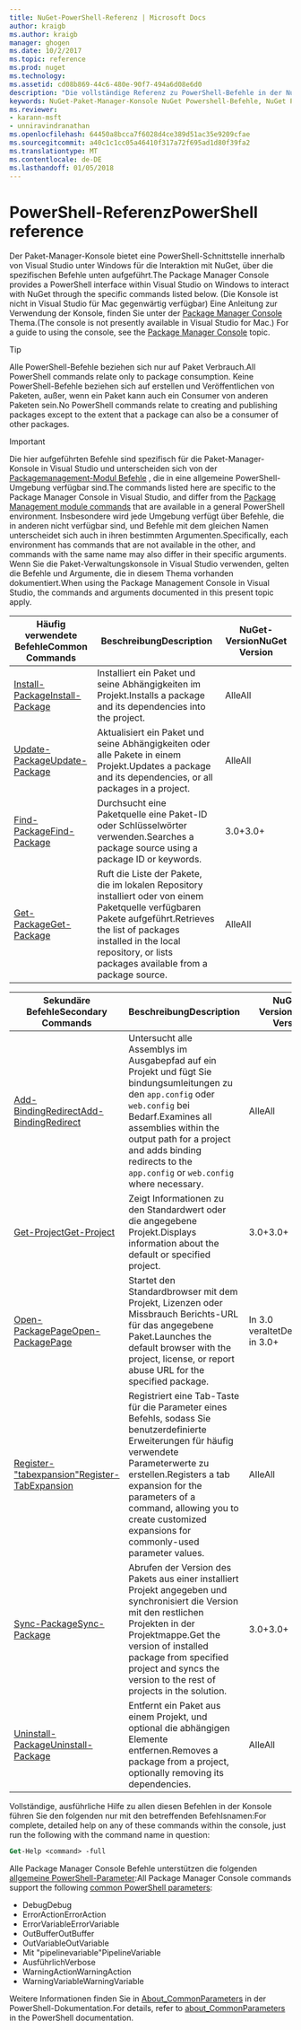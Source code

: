 ```yaml
---
title: NuGet-PowerShell-Referenz | Microsoft Docs
author: kraigb
ms.author: kraigb
manager: ghogen
ms.date: 10/2/2017
ms.topic: reference
ms.prod: nuget
ms.technology: 
ms.assetid: cd08b869-44c6-480e-90f7-494a6d08e6d0
description: "Die vollständige Referenz zu PowerShell-Befehle in der NuGet-Paket-Manager-Konsole in Visual Studio verfügbar."
keywords: NuGet-Paket-Manager-Konsole NuGet Powershell-Befehle, NuGet Powershell-Referenz
ms.reviewer:
- karann-msft
- unniravindranathan
ms.openlocfilehash: 64450a8bcca7f6028d4ce389d51ac35e9209cfae
ms.sourcegitcommit: a40c1c1cc05a46410f317a72f695ad1d80f39fa2
ms.translationtype: MT
ms.contentlocale: de-DE
ms.lasthandoff: 01/05/2018
---
```

# <a name="powershell-reference"></a><span data-ttu-id="00630-104">PowerShell-Referenz</span><span class="sxs-lookup"><span data-stu-id="00630-104">PowerShell reference</span></span>

<span data-ttu-id="00630-105">Der Paket-Manager-Konsole bietet eine PowerShell-Schnittstelle innerhalb von Visual Studio unter Windows für die Interaktion mit NuGet, über die spezifischen Befehle unten aufgeführt.</span><span class="sxs-lookup"><span data-stu-id="00630-105">The Package Manager Console provides a PowerShell interface within Visual Studio on Windows to interact with NuGet through the specific commands listed below.</span></span> <span data-ttu-id="00630-106">(Die Konsole ist nicht in Visual Studio für Mac gegenwärtig verfügbar) Eine Anleitung zur Verwendung der Konsole, finden Sie unter der [Package Manager Console](../tools/package-manager-console.md) Thema.</span><span class="sxs-lookup"><span data-stu-id="00630-106">(The console is not presently available in Visual Studio for Mac.) For a guide to using the console, see the [Package Manager Console](../tools/package-manager-console.md) topic.</span></span>

> [!Tip]
> <span data-ttu-id="00630-107">Alle PowerShell-Befehle beziehen sich nur auf Paket Verbrauch.</span><span class="sxs-lookup"><span data-stu-id="00630-107">All PowerShell commands relate only to package consumption.</span></span> <span data-ttu-id="00630-108">Keine PowerShell-Befehle beziehen sich auf erstellen und Veröffentlichen von Paketen, außer, wenn ein Paket kann auch ein Consumer von anderen Paketen sein.</span><span class="sxs-lookup"><span data-stu-id="00630-108">No PowerShell commands relate to creating and publishing packages except to the extent that a package can also be a consumer of other packages.</span></span>

> [!Important]
> <span data-ttu-id="00630-109">Die hier aufgeführten Befehle sind spezifisch für die Paket-Manager-Konsole in Visual Studio und unterscheiden sich von der [Packagemanagement-Modul Befehle](/powershell/module/packagemanagement/?view=powershell-6) , die in eine allgemeine PowerShell-Umgebung verfügbar sind.</span><span class="sxs-lookup"><span data-stu-id="00630-109">The commands listed here are specific to the Package Manager Console in Visual Studio, and differ from the [Package Management module commands](/powershell/module/packagemanagement/?view=powershell-6) that are available in a general PowerShell environment.</span></span> <span data-ttu-id="00630-110">Insbesondere wird jede Umgebung verfügt über Befehle, die in anderen nicht verfügbar sind, und Befehle mit dem gleichen Namen unterscheidet sich auch in ihren bestimmten Argumenten.</span><span class="sxs-lookup"><span data-stu-id="00630-110">Specifically, each environment has commands that are not available in the other, and commands with the same name may also differ in their specific arguments.</span></span> <span data-ttu-id="00630-111">Wenn Sie die Paket-Verwaltungskonsole in Visual Studio verwenden, gelten die Befehle und Argumente, die in diesem Thema vorhanden dokumentiert.</span><span class="sxs-lookup"><span data-stu-id="00630-111">When using the Package Management Console in Visual Studio, the commands and arguments documented in this present topic apply.</span></span>

| <span data-ttu-id="00630-112">Häufig verwendete Befehle</span><span class="sxs-lookup"><span data-stu-id="00630-112">Common Commands</span></span> | <span data-ttu-id="00630-113">Beschreibung</span><span class="sxs-lookup"><span data-stu-id="00630-113">Description</span></span> | <span data-ttu-id="00630-114">NuGet-Version</span><span class="sxs-lookup"><span data-stu-id="00630-114">NuGet Version</span></span> |
| --- | --- | --- |
| [<span data-ttu-id="00630-115">Install-Package</span><span class="sxs-lookup"><span data-stu-id="00630-115">Install-Package</span></span>](ps-ref-install-package.md) | <span data-ttu-id="00630-116">Installiert ein Paket und seine Abhängigkeiten im Projekt.</span><span class="sxs-lookup"><span data-stu-id="00630-116">Installs a package and its dependencies into the project.</span></span> | <span data-ttu-id="00630-117">Alle</span><span class="sxs-lookup"><span data-stu-id="00630-117">All</span></span> |
| [<span data-ttu-id="00630-118">Update-Package</span><span class="sxs-lookup"><span data-stu-id="00630-118">Update-Package</span></span>](ps-ref-update-package.md) | <span data-ttu-id="00630-119">Aktualisiert ein Paket und seine Abhängigkeiten oder alle Pakete in einem Projekt.</span><span class="sxs-lookup"><span data-stu-id="00630-119">Updates a package and its dependencies, or all packages in a project.</span></span> | <span data-ttu-id="00630-120">Alle</span><span class="sxs-lookup"><span data-stu-id="00630-120">All</span></span> |
| [<span data-ttu-id="00630-121">Find-Package</span><span class="sxs-lookup"><span data-stu-id="00630-121">Find-Package</span></span>](ps-ref-find-package.md) | <span data-ttu-id="00630-122">Durchsucht eine Paketquelle eine Paket-ID oder Schlüsselwörter verwenden.</span><span class="sxs-lookup"><span data-stu-id="00630-122">Searches a package source using a package ID or keywords.</span></span> | <span data-ttu-id="00630-123">3.0+</span><span class="sxs-lookup"><span data-stu-id="00630-123">3.0+</span></span> |
| [<span data-ttu-id="00630-124">Get-Package</span><span class="sxs-lookup"><span data-stu-id="00630-124">Get-Package</span></span>](ps-ref-get-package.md) | <span data-ttu-id="00630-125">Ruft die Liste der Pakete, die im lokalen Repository installiert oder von einem Paketquelle verfügbaren Pakete aufgeführt.</span><span class="sxs-lookup"><span data-stu-id="00630-125">Retrieves the list of packages installed in the local repository, or lists packages available from a package source.</span></span> | <span data-ttu-id="00630-126">Alle</span><span class="sxs-lookup"><span data-stu-id="00630-126">All</span></span> |

| <span data-ttu-id="00630-127">Sekundäre Befehle</span><span class="sxs-lookup"><span data-stu-id="00630-127">Secondary Commands</span></span> | <span data-ttu-id="00630-128">Beschreibung</span><span class="sxs-lookup"><span data-stu-id="00630-128">Description</span></span> | <span data-ttu-id="00630-129">NuGet-Version</span><span class="sxs-lookup"><span data-stu-id="00630-129">NuGet Version</span></span> |
| --- | --- | --- |
| [<span data-ttu-id="00630-130">Add-BindingRedirect</span><span class="sxs-lookup"><span data-stu-id="00630-130">Add-BindingRedirect</span></span>](ps-ref-add-bindingredirect.md) | <span data-ttu-id="00630-131">Untersucht alle Assemblys im Ausgabepfad auf ein Projekt und fügt Sie bindungsumleitungen zu den `app.config` oder `web.config` bei Bedarf.</span><span class="sxs-lookup"><span data-stu-id="00630-131">Examines all assemblies within the output path for a project and adds binding redirects to the `app.config` or `web.config` where necessary.</span></span> | <span data-ttu-id="00630-132">Alle</span><span class="sxs-lookup"><span data-stu-id="00630-132">All</span></span> |
| [<span data-ttu-id="00630-133">Get-Project</span><span class="sxs-lookup"><span data-stu-id="00630-133">Get-Project</span></span>](ps-ref-get-project.md) | <span data-ttu-id="00630-134">Zeigt Informationen zu den Standardwert oder die angegebene Projekt.</span><span class="sxs-lookup"><span data-stu-id="00630-134">Displays information about the default or specified project.</span></span> | <span data-ttu-id="00630-135">3.0+</span><span class="sxs-lookup"><span data-stu-id="00630-135">3.0+</span></span> |
| [<span data-ttu-id="00630-136">Open-PackagePage</span><span class="sxs-lookup"><span data-stu-id="00630-136">Open-PackagePage</span></span>](ps-ref-open-packagepage.md) | <span data-ttu-id="00630-137">Startet den Standardbrowser mit dem Projekt, Lizenzen oder Missbrauch Berichts-URL für das angegebene Paket.</span><span class="sxs-lookup"><span data-stu-id="00630-137">Launches the default browser with the project, license, or report abuse URL for the specified package.</span></span> | <span data-ttu-id="00630-138">In 3.0 veraltet</span><span class="sxs-lookup"><span data-stu-id="00630-138">Deprecated in 3.0+</span></span> |
| [<span data-ttu-id="00630-139">Register-"tabexpansion"</span><span class="sxs-lookup"><span data-stu-id="00630-139">Register-TabExpansion</span></span>](ps-ref-register-tabexpansion.md) | <span data-ttu-id="00630-140">Registriert eine Tab-Taste für die Parameter eines Befehls, sodass Sie benutzerdefinierte Erweiterungen für häufig verwendete Parameterwerte zu erstellen.</span><span class="sxs-lookup"><span data-stu-id="00630-140">Registers a tab expansion for the parameters of a command, allowing you to create customized expansions for commonly-used parameter values.</span></span> | <span data-ttu-id="00630-141">Alle</span><span class="sxs-lookup"><span data-stu-id="00630-141">All</span></span> |
| [<span data-ttu-id="00630-142">Sync-Package</span><span class="sxs-lookup"><span data-stu-id="00630-142">Sync-Package</span></span>](ps-ref-sync-package.md) | <span data-ttu-id="00630-143">Abrufen der Version des Pakets aus einer installiert Projekt angegeben und synchronisiert die Version mit den restlichen Projekten in der Projektmappe.</span><span class="sxs-lookup"><span data-stu-id="00630-143">Get the version of installed package from specified project and syncs the version to the rest of projects in the solution.</span></span> | <span data-ttu-id="00630-144">3.0+</span><span class="sxs-lookup"><span data-stu-id="00630-144">3.0+</span></span> |
| [<span data-ttu-id="00630-145">Uninstall-Package</span><span class="sxs-lookup"><span data-stu-id="00630-145">Uninstall-Package</span></span>](ps-ref-uninstall-package.md) | <span data-ttu-id="00630-146">Entfernt ein Paket aus einem Projekt, und optional die abhängigen Elemente entfernen.</span><span class="sxs-lookup"><span data-stu-id="00630-146">Removes a package from a project, optionally removing its dependencies.</span></span> | <span data-ttu-id="00630-147">Alle</span><span class="sxs-lookup"><span data-stu-id="00630-147">All</span></span> |

<span data-ttu-id="00630-148">Vollständige, ausführliche Hilfe zu allen diesen Befehlen in der Konsole führen Sie den folgenden nur mit den betreffenden Befehlsnamen:</span><span class="sxs-lookup"><span data-stu-id="00630-148">For complete, detailed help on any of these commands within the console, just run the following with the command name in question:</span></span>

```ps
Get-Help <command> -full
```

<span data-ttu-id="00630-149">Alle Package Manager Console Befehle unterstützen die folgenden [allgemeine PowerShell-Parameter](http://go.microsoft.com/fwlink/?LinkID=113216):</span><span class="sxs-lookup"><span data-stu-id="00630-149">All Package Manager Console commands support the following [common PowerShell parameters](http://go.microsoft.com/fwlink/?LinkID=113216):</span></span>

- <span data-ttu-id="00630-150">Debug</span><span class="sxs-lookup"><span data-stu-id="00630-150">Debug</span></span>
- <span data-ttu-id="00630-151">ErrorAction</span><span class="sxs-lookup"><span data-stu-id="00630-151">ErrorAction</span></span>
- <span data-ttu-id="00630-152">ErrorVariable</span><span class="sxs-lookup"><span data-stu-id="00630-152">ErrorVariable</span></span>
- <span data-ttu-id="00630-153">OutBuffer</span><span class="sxs-lookup"><span data-stu-id="00630-153">OutBuffer</span></span>
- <span data-ttu-id="00630-154">OutVariable</span><span class="sxs-lookup"><span data-stu-id="00630-154">OutVariable</span></span>
- <span data-ttu-id="00630-155">Mit "pipelinevariable"</span><span class="sxs-lookup"><span data-stu-id="00630-155">PipelineVariable</span></span>
- <span data-ttu-id="00630-156">Ausführlich</span><span class="sxs-lookup"><span data-stu-id="00630-156">Verbose</span></span>
- <span data-ttu-id="00630-157">WarningAction</span><span class="sxs-lookup"><span data-stu-id="00630-157">WarningAction</span></span>
- <span data-ttu-id="00630-158">WarningVariable</span><span class="sxs-lookup"><span data-stu-id="00630-158">WarningVariable</span></span>

<span data-ttu-id="00630-159">Weitere Informationen finden Sie in [About_CommonParameters](http://go.microsoft.com/fwlink/?LinkID=113216) in der PowerShell-Dokumentation.</span><span class="sxs-lookup"><span data-stu-id="00630-159">For details, refer to [about_CommonParameters](http://go.microsoft.com/fwlink/?LinkID=113216) in the PowerShell documentation.</span></span>

